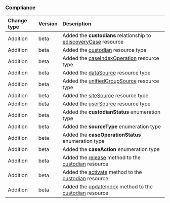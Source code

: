 ### Compliance

| **Change type** | **Version** | **Description** |
|:---|:---|:---|
|Addition|beta|Added the **custodians** relationship to [ediscoveryCase](https://docs.microsoft.com/en-us/graph/api/resources/ediscoveryCase?view=graph-rest-beta) resource|
|Addition|beta|Added the [custodian](https://docs.microsoft.com/en-us/graph/api/resources/custodian?view=graph-rest-beta) resource type|
|Addition|beta|Added the [caseIndexOperation](https://docs.microsoft.com/en-us/graph/api/resources/caseIndexOperation?view=graph-rest-beta) resource type|
|Addition|beta|Added the [dataSource](https://docs.microsoft.com/en-us/graph/api/resources/dataSource?view=graph-rest-beta) resource type|
|Addition|beta|Added the [unifiedGroupSource](https://docs.microsoft.com/en-us/graph/api/resources/unifiedGroupSource?view=graph-rest-beta) resource type|
|Addition|beta|Added the [siteSource](https://docs.microsoft.com/en-us/graph/api/resources/siteSource?view=graph-rest-beta) resource type|
|Addition|beta|Added the [userSource](https://docs.microsoft.com/en-us/graph/api/resources/userSource?view=graph-rest-beta) resource type|
|Addition|beta|Added the **custodianStatus** enumeration type|
|Addition|beta|Added the **sourceType** enumeration type|
|Addition|beta|Added the **caseOperationStatus** enumeration type|
|Addition|beta|Added the **caseAction** enumeration type|
|Addition|beta|Added the [release](https://docs.microsoft.com/en-us/graph/api/custodian-release?view=graph-rest-beta) method to the [custodian](https://docs.microsoft.com/en-us/graph/api/resources/custodian?view=graph-rest-beta) resource|
|Addition|beta|Added the [activate](https://docs.microsoft.com/en-us/graph/api/custodian-activate?view=graph-rest-beta) method to the [custodian](https://docs.microsoft.com/en-us/graph/api/resources/custodian?view=graph-rest-beta) resource|
|Addition|beta|Added the [updateIndex](https://docs.microsoft.com/en-us/graph/api/custodian-updateIndex?view=graph-rest-beta) method to the [custodian](https://docs.microsoft.com/en-us/graph/api/resources/custodian?view=graph-rest-beta) resource|
